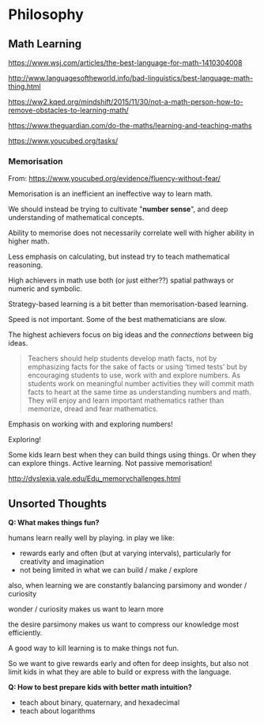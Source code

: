 # Philosophy


## Math Learning

https://www.wsj.com/articles/the-best-language-for-math-1410304008

http://www.languagesoftheworld.info/bad-linguistics/best-language-math-thing.html

https://ww2.kqed.org/mindshift/2015/11/30/not-a-math-person-how-to-remove-obstacles-to-learning-math/

https://www.theguardian.com/do-the-maths/learning-and-teaching-maths

https://www.youcubed.org/tasks/


### Memorisation



From: https://www.youcubed.org/evidence/fluency-without-fear/

Memorisation is an inefficient an ineffective way to learn math. 

We should instead be trying to cultivate "**number sense**", and deep understanding of mathematical concepts.

Ability to memorise does not necessarily correlate well with higher ability in higher math. 

Less emphasis on calculating, but instead try to teach mathematical reasoning.

High achievers in math use both (or just either??) spatial pathways or numeric and symbolic.

Strategy-based learning is a bit better than memorisation-based learning.

Speed is not important. Some of the best mathematicians are slow.

The highest achievers focus on big ideas and the _connections_ between big ideas.

>Teachers should help students develop math facts, not by emphasizing facts for the sake of facts or using ‘timed tests’ but by encouraging students to use, work with and explore numbers. As students work on meaningful number activities they will commit math facts to heart at the same time as understanding numbers and math. They will enjoy and learn important mathematics rather than memorize, dread and fear mathematics.

Emphasis on working with and exploring numbers!

Exploring!

Some kids learn best when they can build things using things. Or when they can explore things. Active learning. Not passive memorisation!

http://dyslexia.yale.edu/Edu_memorychallenges.html



## Unsorted Thoughts

**Q: What makes things fun?**

humans learn really well by playing. in play we like:

* rewards early and often (but at varying intervals), particularly for creativity and imagination
* not being limited in what we can build / make / explore

also, when learning we are constantly balancing parsimony and wonder / curiosity

wonder / curiosity makes us want to learn more

the desire parsimony makes us want to compress our knowledge most efficiently.

A good way to kill learning is to make things not fun.

So we want to give rewards early and often for deep insights, but also not limit kids in what they are able to build or express with the language.

**Q: How to best prepare kids with better math intuition?**

* teach about binary, quaternary, and hexadecimal
* teach about logarithms


